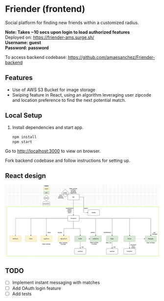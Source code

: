 # Friender (frontend)
Social platform for finding new friends within a customized radius.

**Note: Takes ~10 secs upon login to load authorized features**  
Deployed on: https://friender-ams.surge.sh/  
**Username: guest  
Password: password**  


To access backend codebase: https://github.com/amaesanchez/Friender-backend

## Features
- Use of AWS S3 Bucket for image storage
- Swiping feature in React, using an algorithm leveraging user zipcode and location preference to find the next potential match. 

## Local Setup
    
1. Install dependencies and start app.

    ```
    npm install
    npm start
    ```
    
Go to [http://localhost:3000](http://localhost:3000) to view on browser.

Fork backend codebase and follow instructions for setting up. 

## React design
![image](/public/react-design.png)

## TODO

- [ ] Implement instant messaging with matches
- [ ] Add OAuth login feature
- [ ] Add tests
